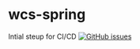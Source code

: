 # wcs-spring
Intial steup for CI/CD
<a href="https://github.com/suhas1git/wcs-spring/issues"><img alt="GitHub issues" src="https://img.shields.io/github/issues/suhas1git/wcs-spring"></a>
